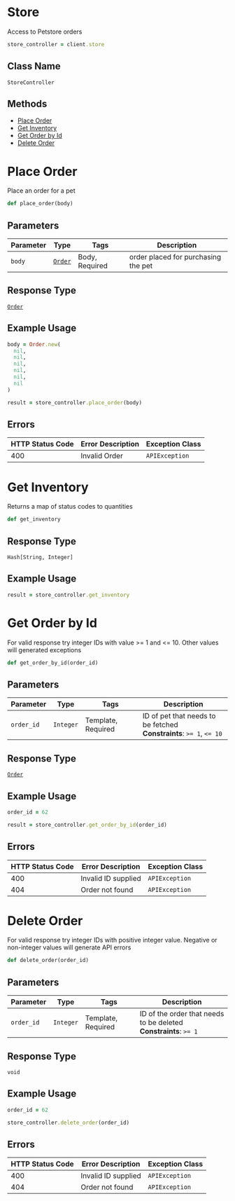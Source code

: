 # Store

Access to Petstore orders

```ruby
store_controller = client.store
```

## Class Name

`StoreController`

## Methods

* [Place Order](../../doc/controllers/store.md#place-order)
* [Get Inventory](../../doc/controllers/store.md#get-inventory)
* [Get Order by Id](../../doc/controllers/store.md#get-order-by-id)
* [Delete Order](../../doc/controllers/store.md#delete-order)


# Place Order

Place an order for a pet

```ruby
def place_order(body)
```

## Parameters

| Parameter | Type | Tags | Description |
|  --- | --- | --- | --- |
| `body` | [`Order`](../../doc/models/order.md) | Body, Required | order placed for purchasing the pet |

## Response Type

[`Order`](../../doc/models/order.md)

## Example Usage

```ruby
body = Order.new(
  nil,
  nil,
  nil,
  nil,
  nil,
  nil
)

result = store_controller.place_order(body)
```

## Errors

| HTTP Status Code | Error Description | Exception Class |
|  --- | --- | --- |
| 400 | Invalid Order | `APIException` |


# Get Inventory

Returns a map of status codes to quantities

```ruby
def get_inventory
```

## Response Type

`Hash[String, Integer]`

## Example Usage

```ruby
result = store_controller.get_inventory
```


# Get Order by Id

For valid response try integer IDs with value >= 1 and <= 10. Other values will generated exceptions

```ruby
def get_order_by_id(order_id)
```

## Parameters

| Parameter | Type | Tags | Description |
|  --- | --- | --- | --- |
| `order_id` | `Integer` | Template, Required | ID of pet that needs to be fetched<br>**Constraints**: `>= 1`, `<= 10` |

## Response Type

[`Order`](../../doc/models/order.md)

## Example Usage

```ruby
order_id = 62

result = store_controller.get_order_by_id(order_id)
```

## Errors

| HTTP Status Code | Error Description | Exception Class |
|  --- | --- | --- |
| 400 | Invalid ID supplied | `APIException` |
| 404 | Order not found | `APIException` |


# Delete Order

For valid response try integer IDs with positive integer value. Negative or non-integer values will generate API errors

```ruby
def delete_order(order_id)
```

## Parameters

| Parameter | Type | Tags | Description |
|  --- | --- | --- | --- |
| `order_id` | `Integer` | Template, Required | ID of the order that needs to be deleted<br>**Constraints**: `>= 1` |

## Response Type

`void`

## Example Usage

```ruby
order_id = 62

store_controller.delete_order(order_id)
```

## Errors

| HTTP Status Code | Error Description | Exception Class |
|  --- | --- | --- |
| 400 | Invalid ID supplied | `APIException` |
| 404 | Order not found | `APIException` |

